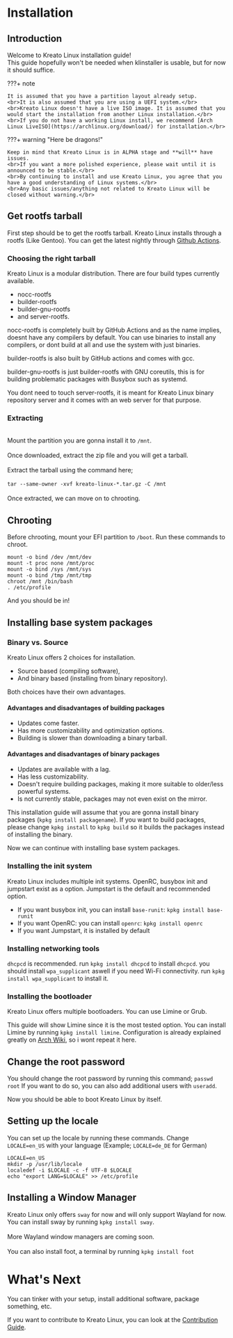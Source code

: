 # Installation

## Introduction 

Welcome to Kreato Linux installation guide! 
<br>This guide hopefully won't be needed when klinstaller is usable, but for now it should suffice.</br>

???+ note

    It is assumed that you have a partition layout already setup.
    <br>It is also assumed that you are using a UEFI system.</br>
    <br>Kreato Linux doesn't have a live ISO image. It is assumed that you would start the installation from another Linux installation.</br>
    <br>If you do not have a working Linux install, we recommend [Arch Linux LiveISO](https://archlinux.org/download/) for installation.</br>

???+ warning "Here be dragons!"

    Keep in mind that Kreato Linux is in ALPHA stage and **will** have issues.
    <br>If you want a more polished experience, please wait until it is announced to be stable.</br>
    <br>By continuing to install and use Kreato Linux, you agree that you have a good understanding of Linux systems.</br>
    <br>Any basic issues/anything not related to Kreato Linux will be closed without warning.</br>


## Get rootfs tarball
First step should be to get the rootfs tarball. Kreato Linux installs through a rootfs (Like Gentoo). You can get the latest nightly through [Github Actions](https://github.com/kreatolinux/src/actions/workflows/build-rootfs.yml?query=is%3Asuccess).

### Choosing the right tarball
Kreato Linux is a modular distribution. There are four build types currently available.

* nocc-rootfs
* builder-rootfs
* builder-gnu-rootfs
* and server-rootfs.

nocc-rootfs is completely built by GitHub Actions and as the name implies, doesnt have any compilers by default. You can use binaries to install any compilers, or dont build at all and use the system with just binaries.

builder-rootfs is also built by GitHub actions and comes with gcc.

builder-gnu-rootfs is just builder-rootfs with GNU coreutils, this is for building problematic packages with Busybox such as systemd.

You dont need to touch server-rootfs, it is meant for Kreato Linux binary repository server and it comes with an web server for that purpose.

### Extracting
<br>Mount the partition you are gonna install it to `/mnt`.</br>
<br>Once downloaded, extract the zip file and you will get a tarball.</br>
<br>Extract the tarball using the command here;</br>
<br>`tar --same-owner -xvf kreato-linux-*.tar.gz -C /mnt`</br>
<br>Once extracted, we can move on to chrooting.</br>

## Chrooting
Before chrooting, mount your EFI partition to `/boot`.
Run these commands to chroot.

```
mount -o bind /dev /mnt/dev
mount -t proc none /mnt/proc
mount -o bind /sys /mnt/sys
mount -o bind /tmp /mnt/tmp
chroot /mnt /bin/bash
. /etc/profile
```

And you should be in! 

## Installing base system packages

### Binary vs. Source
Kreato Linux offers 2 choices for installation.

* Source based (compiling software),
* And binary based (installing from binary repository).

Both choices have their own advantages.

#### Advantages and disadvantages of building packages
* Updates come faster.
* Has more customizability and optimization options.
* Building is slower than downloading a binary tarball.

#### Advantages and disadvantages of binary packages
* Updates are available with a lag.
* Has less customizability.
* Doesn't require building packages, making it more suitable to older/less powerful systems.
* Is not currently stable, packages may not even exist on the mirror.

This installation guide will assume that you are gonna install binary packages (`kpkg install packagename`). If you want to build packages, please change `kpkg install` to `kpkg build` so it builds the packages instead of installing the binary.

Now we can continue with installing base system packages.

### Installing the init system
Kreato Linux includes multiple init systems. OpenRC, busybox init and jumpstart exist as a option. Jumpstart is the default and recommended option. 

* If you want busybox init, you can install `base-runit`: `kpkg install base-runit`
* If you want OpenRC: you can install `openrc`: `kpkg install openrc`
* If you want Jumpstart, it is installed by default

### Installing networking tools
`dhcpcd` is recommended. run `kpkg install dhcpcd` to install `dhcpcd`.
you should install `wpa_supplicant` aswell if you need Wi-Fi connectivity. run `kpkg install wpa_supplicant` to install it.

<!---
### Building the kernel
You can either build your own kernel or use Kreato Linux's kernel, that uses Arch Linux's kernel configuration.
It is recommended to build your own kernel, since it will be much more minimal and will compile faster.
You can run `kpkg install linux-arch` to install the prebuilt kernel.
As for building your own kernel, you can check out [This video](https://www.youtube.com/watch?v=NVWVHiLx1sU).
-->

### Installing the bootloader
Kreato Linux offers multiple bootloaders.
You can use Limine or Grub.

This guide will show Limine since it is the most tested option.
You can install Limine by running `kpkg install limine`.
Configuration is already explained greatly on [Arch Wiki](https://wiki.archlinux.org/title/Limine), so i wont repeat it here.

## Change the root password
You should change the root password by running this command;
`passwd root`
If you want to do so, you can also add additional users with `useradd`.

Now you should be able to boot Kreato Linux by itself.

## Setting up the locale
You can set up the locale by running these commands. Change `LOCALE=en_US` with your language (Example; `LOCALE=de_DE` for German)

```
LOCALE=en_US
mkdir -p /usr/lib/locale
localedef -i $LOCALE -c -f UTF-8 $LOCALE
echo "export LANG=$LOCALE" >> /etc/profile
```

## Installing a Window Manager
Kreato Linux only offers `sway` for now and will only support Wayland for now.
<br>You can install sway by running `kpkg install sway`.</br>
<br>More Wayland window managers are coming soon.</br>
<br>You can also install foot, a terminal by running `kpkg install foot`</br>

# What's Next
You can tinker with your setup, install additional software, package something, etc.

If you want to contribute to Kreato Linux, you can look at the [Contribution Guide](./contributing/index.md).
